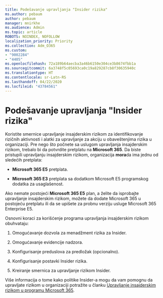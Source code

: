 ```yaml
---
title: Podešavanje upravljanja "Insider rizika"
ms.author: pebaum
author: pebaum
manager: mnirkhe
ms.audience: Admin
ms.topic: article
ROBOTS: NOINDEX, NOFOLLOW
localization_priority: Priority
ms.collection: Adm_O365
ms.custom:
- "9002284"
- "4405"
ms.openlocfilehash: 72a189b64aecba3a46b6150e304ce3b8674fbb1a
ms.sourcegitcommit: 6a3748f5c05693ca0c19a829287cb8f30635940c
ms.translationtype: HT
ms.contentlocale: sr-Latn-RS
ms.lasthandoff: 04/22/2020
ms.locfileid: "43784561"
---
```

# <a name="set-up-insider-risk-management"></a>Podešavanje upravljanja "Insider rizika"

Koristite smernice upravljanje insajderskim rizikom za identifikovanje rizičnih aktivnosti i alatki za upravljanje za akciju u obaveštenjima rizika u organizaciji. Pre nego što počnete sa uslugom upravljanja insajderskim rizikom, trebalo bi da potvrdite pretplatu na **Microsoft 365**. Da biste pristupili upravljanju insajderskim rizikom, organizacija **mora**da ima jednu od sledećih pretplata:

- **Microsoft 365 E5** pretplata.

- **Microsoft 365 E3** pretplata sa dodatkom Microsoft E5 programskog dodatka za usaglašenost.

Ako nemate postojeći **Microsoft 365 E5** plan, a želite da isprobajte upravljanje insajderskim rizikom, možete da dodate Microsoft 365 u postojeću pretplatu ili da se upišete za probnu verziju usluge Microsoft 365 Enterprise E5.

Osnovni koraci za korišćenje programa upravljanja insajderskim rizikom obuhvataju:

1. Omogućavanje dozvola za menadžment rizika za Insider.

2. Omogućavanje evidencije nadzora.

3. Konfigurisanje preduslova za predložak (opcionalno).

4. Konfigurisanje postavki Insider rizika.

5. Kreiranje smernica za upravljanje rizikom Insider.

Više informacija o tome kako politike Insider-a mogu da vam pomognu da upravljate rizikom u organizaciji potražite u članku [Upravljanje insajderskim rizikom u programu Microsoft 365](https://go.microsoft.com/fwlink/?linkid=2123907).
